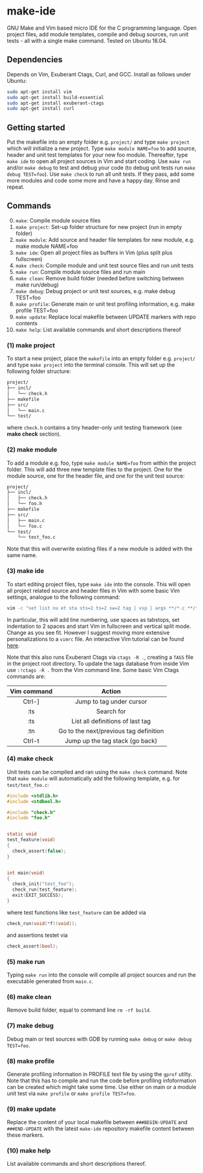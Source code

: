# make-ide

GNU Make and Vim based micro IDE for the C programming language. Open project files, add module templates, compile and debug sources, run unit tests - all with a single make command. Tested on Ubuntu 18.04.


## Dependencies

Depends on Vim, Exuberant Ctags, Curl, and GCC. Install as follows under Ubuntu:
```bash
sudo apt-get install vim
sudo apt-get install build-essential
sudo apt-get install exuberant-ctags
sudo apt-get install curl
```


## Getting started

Put the makefile into an empty folder e.g. `project/` and type `make project` which will initialize a new project. Type `make module NAME=foo` to add source, header and unit test templates for your new foo module. Thereafter, type `make ide` to open all project sources in Vim and start coding. Use `make run` and/or `make debug` to test and debug your code (to debug unit tests run `make debug TEST=foo`). Use `make check` to run all unit tests. If they pass, add some more modules and code some more and have a happy day. Rinse and repeat.

## Commands

0.  `make`:		Compile module source files
1.  `make project`:	Set-up folder structure for new project (run in empty folder)
2.  `make module`:	Add source and header file templates for new module, e.g. make module NAME=foo
3.  `make ide`:		Open all project files as buffers in Vim (plus split plus fullscreen)
4.  `make check`:	Compile module and unit test source files and run unit tests
5.  `make run`:		Compile module source files and run main
6.  `make clean`:	Remove build folder (needed before switching between make run/debug)
7.  `make debug`:	Debug project or unit test sources, e.g. make debug TEST=foo
8.  `make profile`:	Generate main or unit test profiling information, e.g. make profile TEST=foo
9.  `make update`:	Replace local makefile between UPDATE markers with repo contents
10. `make help`:	List available commands and short descriptions thereof

	
### (1) make project

To start a new project, place the `makefile` into an empty folder e.g. `project/` and type `make project` into the terminal console. This will set up the following folder structure:

```bash
project/
├── incl/
│   └── check.h
├── makefile
├── src/
│   └── main.c
└── test/
```

where `check.h` contains a tiny header-only unit testing framework (see **make check** section).


### (2) make module

To add a module e.g. foo, type `make module NAME=foo` from within the project folder. This will add three new template files to the project. One for the module source, one for the header file, and one for the unit test source:


```bash
project/
├── incl/
│   ├── check.h
│   └── foo.h
├── makefile
├── src/
│   ├── main.c
│   └── foo.c
└── test/
    └── test_foo.c
```

Note that this will overwrite existing files if a new module is added with the same name. 


### (3) make ide

To start editing project files, type `make ide` into the console. This will open all project related source and header files in Vim with some basic Vim settings, analogue to the following command:

```bash
vim -c "set list nu et sta sts=2 ts=2 sw=2 tag | vsp | args **/*.c **/*.h <CR>"
```

In particular, this will add line numbering, use spaces as tabstops, set indentation to 2 spaces and start Vim in fullscreen and vertical split mode. Change as you see fit. However I suggest moving more extensive personalizations to a `vimrc` file. An interactive Vim tutorial can be found [here](https://www.openvim.com/).

Note that this also runs Exuberant Ctags via  `ctags -R .`, creating a `TAGS` file in the project root directory. To update the tags database from inside Vim use `:!ctags -R .` from the Vim command line. Some basic Vim Ctags commands are:


| **Vim command** | **Action** |
|:-:|:-:|
| Ctrl-]  | Jump to tag under cursor  |
| :ts <tag> <RET>  | Search for <tag>  |
| :ts  | List all definitions of last tag |
| :tn  | Go to the next/previous tag definition  |
| Ctrl-t  | Jump up the tag stack (go back) |


### (4) make check

Unit tests can be compiled and ran using the `make check` command. Note that `make module` will automatically add the following template, e.g. for `test/test_foo.c`:

```C
#include <stdlib.h>
#include <stdbool.h>

#include "check.h"
#include "foo.h"


static void
test_feature(void)
{
  check_assert(false);
}


int main(void)
{
  check_init("test_foo");
  check_run(test_feature);
  exit(EXIT_SUCCESS);
}
```

where test functions like `test_feature` can be added via
```C
check_run(void(*f)(void));
```

and assertions testet via
```C
check_assert(bool);
```


### (5) make run

Typing `make run` into the console will compile all project sources and run the executable generated from `main.c`.


### (6) make clean

Remove build folder, equal to command line `rm -rf build`.


### (7) make debug

Debug main or test sources with GDB by running `make debug` or `make debug TEST=foo`.


### (8) make profile

Generate profiling information in PROFILE text file by using the `gprof` utilty. Note that this has to compile and run the code before profiling infoformation can be created which might take some time. Use either on main or a module unit test via `make profile` or `make profile TEST=foo`.


### (9) make update

Replace the content of your local makefile between `###BEGIN-UPDATE` and `###END-UPDATE` with the latest `make-ide` repository makefile content between these markers.

### (10) make help

List available commands and short descriptions thereof.
